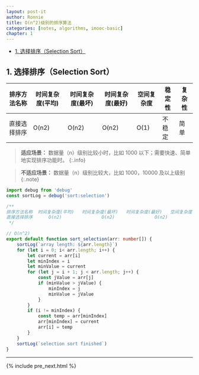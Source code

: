 ```yaml
---
layout: post-it
author: Ronnie
title: O(n^2)级别的排序算法
categories: [notes, algorithms, imooc-basic]
chapter: 1
---
```

<!-- TOC -->

- [1. 选择排序（Selection Sort）](#1-选择排序selection-sort)

<!-- /TOC -->

## 1. 选择排序（Selection Sort）

排序方法名称 | 时间复杂度(平均) | 时间复杂度(最坏) | 时间复杂度(最好) | 空间复杂度 | 稳定性 | 复杂性
--- | --- | --- | --- | --- | --- | ---
直接选择排序 | O(n2) | O(n2) | O(n2) | O(1) | 不稳定 | 简单

> **适应场景：**
> 数据量（n）级别比较小时，比如 1000 以下；需要快速、简单地实现排序功能时。
{:.info}

> **不适应场景：**
> 数据量（n）级别比较大，比如 1000，10000 及以上级别
{:.note}

```ts
import debug from 'debug'
const sortLog = debug('sort:selection')

/**
排序方法名称	时间复杂度(平均)	时间复杂度(最坏)	时间复杂度(最好)	空间复杂度	稳定性	复杂性
直接选择排序	    O(n2)	            O(n2)	            O(n2)	        O(1)	 不稳定	  简单
 */

// O(n^2)
export default function sort_selection(arr: number[]) {
    sortLog(`array length: ${arr.length}`)
    for (let i = 0; i< arr.length; i++) {
        let current = arr[i]
        let minIndex = i
        let minValue = current
        for (let j = i + 1; j < arr.length; j++) {
            const jValue = arr[j]
            if (minValue > jValue) {
                minIndex = j
                minValue = jValue
            }
        }
        if (i != minIndex) {
            const temp = arr[minIndex]
            arr[minIndex] = current
            arr[i] = temp
        }
    }
    sortLog(`selection sort finished`)
}
```


---

{% include pre_next.html %}
